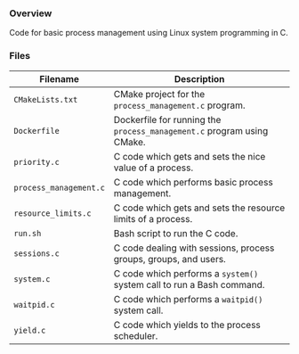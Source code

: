 ### Overview

Code for basic process management using Linux system programming in C.

### Files

| Filename               | Description                                                            |
|------------------------|------------------------------------------------------------------------|
| `CMakeLists.txt`       | CMake project for the `process_management.c` program.                  |
| `Dockerfile`           | Dockerfile for running the `process_management.c` program using CMake. |
| `priority.c`           | C code which gets and sets the nice value of a process.                |
| `process_management.c` | C code which performs basic process management.                        |
| `resource_limits.c`    | C code which gets and sets the resource limits of a process.           |
| `run.sh`               | Bash script to run the C code.                                         |
| `sessions.c`           | C code dealing with sessions, process groups, groups, and users.       |
| `system.c`             | C code which performs a `system()` system call to run a Bash command.  |
| `waitpid.c`            | C code which performs a `waitpid()` system call.                       |
| `yield.c`              | C code which yields to the process scheduler.                          |